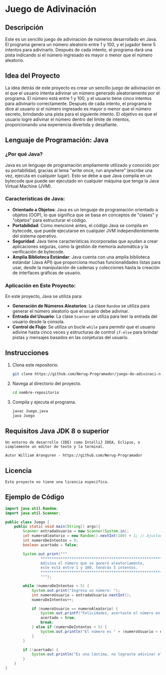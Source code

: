 # Juego de Adivinación

## Descripción

Este es un sencillo juego de adivinación de números desarrollado en Java. El programa genera un número aleatorio entre 1 y 100, y el jugador tiene 5 intentos para adivinarlo. Después de cada intento, el programa dará una pista indicando si el número ingresado es mayor o menor que el número aleatorio.

## Idea del Proyecto

La idea detrás de este proyecto es crear un sencillo juego de adivinación en el que el usuario intenta adivinar un número generado aleatoriamente por el programa. El número está entre 1 y 100, y el usuario tiene cinco intentos para adivinarlo correctamente. Después de cada intento, el programa le dice al usuario si el número ingresado es mayor o menor que el número secreto, brindando una pista para el siguiente intento. El objetivo es que el usuario logre adivinar el número dentro del límite de intentos, proporcionando una experiencia divertida y desafiante.

## Lenguaje de Programación: Java

### ¿Por qué Java?

Java es un lenguaje de programación ampliamente utilizado y conocido por su portabilidad, gracias al lema "write once, run anywhere" (escribe una vez, ejecuta en cualquier lugar). Esto se debe a que Java compila en un bytecode que puede ser ejecutado en cualquier máquina que tenga la Java Virtual Machine (JVM).

### Características de Java:

- **Orientado a Objetos**: Java es un lenguaje de programación orientado a objetos (OOP), lo que significa que se basa en conceptos de "clases" y "objetos" para estructurar el código.
- **Portabilidad**: Como mencioné antes, el código Java se compila en bytecode, que puede ejecutarse en cualquier JVM independientemente del sistema operativo.
- **Seguridad**: Java tiene características incorporadas que ayudan a crear aplicaciones seguras, como la gestión de memoria automática y la verificación de bytecode.
- **Amplia Biblioteca Estándar**: Java cuenta con una amplia biblioteca estándar (Java API) que proporciona muchas funcionalidades listas para usar, desde la manipulación de cadenas y colecciones hasta la creación de interfaces gráficas de usuario.

### Aplicación en Este Proyecto:

En este proyecto, Java se utiliza para:
- **Generación de Números Aleatorios**: La clase `Random` se utiliza para generar el número aleatorio que el usuario debe adivinar.
- **Entrada del Usuario**: La clase `Scanner` se utiliza para leer la entrada del usuario desde la consola.
- **Control de Flujo**: Se utiliza un bucle `while` para permitir que el usuario adivine hasta cinco veces y estructuras de control `if-else` para brindar pistas y mensajes basados en las conjeturas del usuario.

## Instrucciones

1. Clona este repositorio.
    ```sh
    git clone https://github.com/Nerug-Programador/juego-de-adivinaci-n.git
    ```
2. Navega al directorio del proyecto.
    ```sh
    cd nombre-repositorio
    ```
3. Compila y ejecuta el programa.
    ```sh
    javac Juego.java
    java Juego
    ```

## Requisitos Java JDK 8 o superior

    Un entorno de desarrollo (IDE) como IntelliJ IDEA, Eclipse, o simplemente un editor de texto y la terminal.

    Autor William Aranguren - https://github.com/Nerug-Programador

## Licencia

    Este proyecto no tiene una licencia específica.

## Ejemplo de Código

```java
import java.util.Random;
import java.util.Scanner;

public class Juego {
    public static void main(String[] args){
        Scanner entradaUsuario = new Scanner(System.in);
        int numeroAleatorio = new Random().nextInt(100) + 1; // Ajustado para estar entre 1 y 100
        int numeroDeIntentos = 0;
        boolean acertado = false;

        System.out.print("""
                **************************************************************************************
                Adivina el número que se generó aleatoriamente,
                este está entre 1 y 100, tendrás 5 intentos.
                **************************************************************************************
                """);

        while (numeroDeIntentos < 5) {
            System.out.print("Ingresa un número: ");
            int numeroUsuario = entradaUsuario.nextInt();
            numeroDeIntentos++;

            if (numeroUsuario == numeroAleatorio) {
                System.out.printf("Felicidades, acertaste el número en tan solo %d intento%s.\n", numeroDeIntentos, numeroDeIntentos == 1 ? "" : "s");
                acertado = true;
                break;
            } else if (numeroDeIntentos < 5) {
                System.out.println("El número es " + (numeroUsuario < numeroAleatorio ? "mayor" : "menor") + ", inténtalo de nuevo");
            }
        }

        if (!acertado) {
            System.out.println("Es una lástima, no lograste adivinar el número. Tal vez a la próxima.");
        }
    }
}
